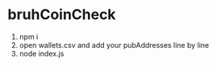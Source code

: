 # bruhCoinCheck
1. npm i 
2. open wallets.csv and add your pubAddresses line by line
3. node index.js
